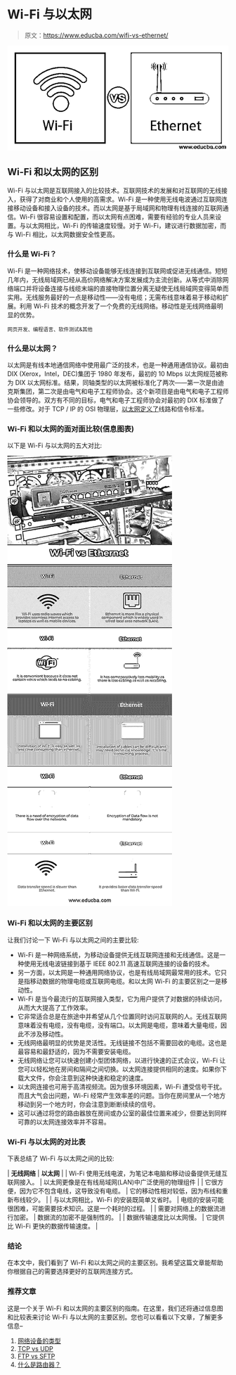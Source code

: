 # Wi-Fi 与以太网

> 原文：<https://www.educba.com/wifi-vs-ethernet/>

![Wi-Fi vs Ethernet](img/9ab53904f0be08be74cd5c6da064bf6e.png)



## Wi-Fi 和以太网的区别

Wi-Fi 与以太网是互联网接入的比较技术。互联网技术的发展和对互联网的无线接入，获得了对商业和个人使用的高需求。Wi-Fi 是一种使用无线电波通过互联网连接移动设备和接入设备的技术。而以太网是基于局域网和物理有线连接的互联网通信。Wi-Fi 很容易设置和配置，而以太网有点困难，需要有经验的专业人员来设置。与以太网相比，Wi-Fi 的传输速度较慢。对于 Wi-Fi，建议进行数据加密，而与 Wi-Fi 相比，以太网数据安全性更高。

### 什么是 Wi-Fi？

Wi-Fi 是一种网络技术，使移动设备能够无线连接到互联网或促进无线通信。短短几年内，无线局域网已经从高价网络解决方案发展成为主流创新。从等式中消除网络端口并将设备连接与线缆末端的直接物理位置分离无疑使无线局域网变得简单而实用。无线服务最好的一点是移动性——没有电缆；无需布线意味着易于移动和扩展。利用 Wi-Fi 技术的概念开发了一个免费的无线网络。移动性是无线网络最明显的优势。

<small>网页开发、编程语言、软件测试&其他</small>

### 什么是以太网？

以太网是有线本地通信网络中使用最广泛的技术，也是一种通用通信协议。最初由 DIX (Xerox，Intel，DEC)集团于 1980 年发布，最初的 10 Mbps 以太网规范被称为 DIX 以太网标准。结果，同轴类型的以太网被标准化了两次——第一次是由迪克斯集团，第二次是由电气和电子工程师协会。这个新项目是由电气和电子工程师协会领导的。双方有不同的目标，电气和电子工程师协会对最初的 DIX 标准做了一些修改。对于 TCP / IP 的 OSI 物理层，[以太网定义了](https://www.educba.com/what-is-ethernet/)线路和信令标准。

### Wi-Fi 和以太网的面对面比较(信息图表)

以下是 Wi-Fi 与以太网的五大对比:

![Wi-Fi-vs-Ethernet-info](img/89825b9eec883884f76e456cdbf37259.png)



### Wi-Fi 和以太网的主要区别

让我们讨论一下 Wi-Fi 与以太网之间的主要比较:

*   Wi-Fi 是一种网络系统，为移动设备提供无线互联网连接和无线通信。这是一种使用无线电波链接到基于 IEEE 802.11 高速互联网连接的设备的技术。
*   另一方面，以太网是一种通用网络协议，也是有线局域网最常用的技术。它只是指移动数据的物理电缆或互联网电缆。和以太网 Wi-Fi 的主要区别之一是移动性。
*   Wi-Fi 是当今最流行的互联网接入类型，它为用户提供了对数据的持续访问，从而大大提高了工作效率。
*   它非常适合总是在旅途中并希望从几个位置同时访问互联网的人。无线互联网意味着没有电缆，没有电缆，没有端口。以太网是电缆，意味着大量电缆，因此不涉及移动性。
*   无线网络最明显的优势是灵活性。无线链接不包括不需要回收的电缆。这也是最容易和最舒适的，因为不需要安装电缆。
*   无线网络让您可以快速创建小型团体网络，以进行快速的正式会议，Wi-Fi 让您可以轻松地在房间和隔间之间切换。以太网连接提供相同的速度。如果你下载大文件，你会注意到这种快速和稳定的速度。
*   以太网连接也可用于高清视频流。因为很多环境因素，Wi-Fi 遭受信号干扰。而且大气会出问题，Wi-Fi 经常产生效率差的问题。当你在房间里从一个地方移动到另一个地方时，你会注意到断断续续的信号。
*   这可以通过将您的路由器放在房间或办公室的最佳位置来减少，但要达到同样可靠的以太网连接效率并不容易。

### Wi-Fi 与以太网的对比表

下表总结了 Wi-Fi 与以太网之间的比较:

| **无线网络** | **以太网** |
| Wi-Fi 使用无线电波，为笔记本电脑和移动设备提供无缝互联网接入。 | 以太网更像是在有线局域网(LAN)中广泛使用的物理组件 |
| 它很方便，因为它不包含电线，这导致没有电缆。 | 它的移动性相对较低，因为布线和重新布线较少。 |
| 与以太网相比，Wi-Fi 的安装既简单又省时。 | 电缆的安装可能很困难，可能需要技术知识。这是一个耗时的过程。 |
| 需要对网络上的数据流进行加密。 | 数据流的加密不是强制性的。 |
| 数据传输速度比以太网慢。 | 它提供比 Wi-Fi 更快的数据传输速度。 |

### 结论

在本文中，我们看到了 Wi-Fi 和以太网之间的主要区别。我希望这篇文章能帮助你根据自己的需要选择更好的互联网连接方式。

### 推荐文章

这是一个关于 Wi-Fi 和以太网的主要区别的指南。在这里，我们还将通过信息图和比较表来讨论 Wi-Fi 与以太网的主要区别。您也可以看看以下文章，了解更多信息–

1.  [网络设备的类型](https://www.educba.com/types-of-network-devices/)
2.  [TCP vs UDP](https://www.educba.com/tcp-vs-udp/)
3.  [FTP vs SFTP](https://www.educba.com/ftp-vs-sftp/)
4.  [什么是路由器？](https://www.educba.com/what-is-router/)





